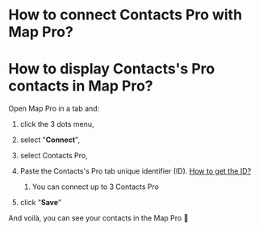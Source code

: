 # How to connect Contacts Pro with Map Pro?

<h1 id="h_b4c552a3ac">How to display Contacts's Pro contacts in Map Pro?</h1>
<p class="no-margin">Open Map Pro in a tab and:</p>
<p class="no-margin"></p>
<ol>
<li>
<p class="no-margin">click the 3 dots menu,</p>
</li>
<li>
<p class="no-margin">select "<b>Connect</b>",</p>
</li>
<li>
<p class="no-margin">select Contacts Pro,</p>
</li>
<li>
<p class="no-margin">Paste the Contacts's Pro tab unique identifier (ID). <a href="https://docs.teams-pro.com/en/articles/5977224-how-to-find-the-id-unique-identifier-for-my-map-pro" target="_blank" class="intercom-content-link">How to get the ID?</a></p>
<p class="no-margin"></p>
<ol><li>
<p class="no-margin">You can connect up to 3 Contacts Pro</p>
</li></ol>
</li>
<li>
<p class="no-margin">click "<b>Save</b>"</p>
</li>
</ol><p class="no-margin">And voilà, you can see your contacts in the Map Pro 🚀</p>



